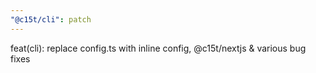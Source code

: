 ```yaml
---
"@c15t/cli": patch
---
```


feat(cli): replace config.ts with inline config, @c15t/nextjs & various bug fixes
